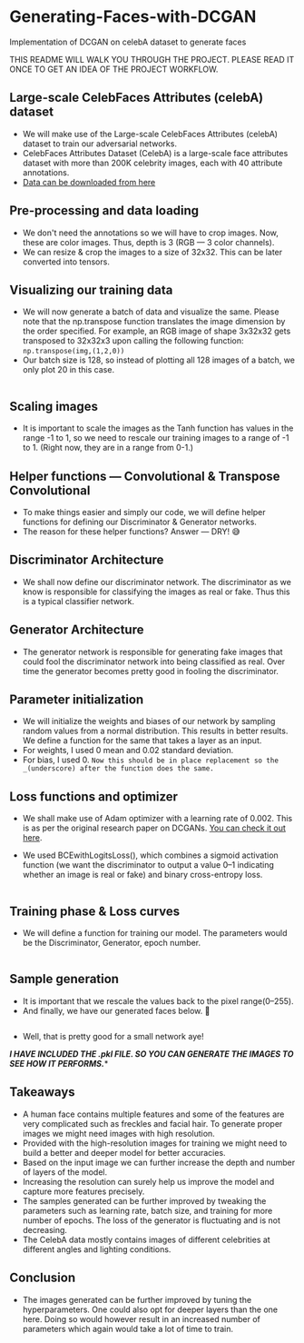# Generating-Faces-with-DCGAN
Implementation of DCGAN on celebA dataset to generate faces

THIS README WILL WALK YOU THROUGH THE PROJECT. PLEASE READ IT ONCE TO GET AN IDEA OF THE PROJECT WORKFLOW.

## Large-scale CelebFaces Attributes (celebA) dataset
* We will make use of the Large-scale CelebFaces Attributes (celebA) dataset to train our adversarial networks.
* CelebFaces Attributes Dataset (CelebA) is a large-scale face attributes dataset with more than 200K celebrity images, each with 40 attribute annotations.
* [Data can be downloaded from here](http://mmlab.ie.cuhk.edu.hk/projects/CelebA.html)

## Pre-processing and data loading
* We don't need the annotations so we will have to crop images. Now, these are color images. Thus, depth is 3 (RGB — 3 color channels).
* We can resize & crop the images to a size of 32x32. This can be later converted into tensors.

## Visualizing our training data
* We will now generate a batch of data and visualize the same. Please note that the np.transpose function translates the image dimension by the order specified. For example, an RGB image of shape 3x32x32 gets transposed to 32x32x3 upon calling the following function:
```np.transpose(img,(1,2,0))```
* Our batch size is 128, so instead of plotting all 128 images of a batch, we only plot 20 in this case.

<p align='center'>
  <img src="">
</p>

## Scaling images
* It is important to scale the images as the Tanh function has values in the range -1 to 1, so we need to rescale our training images to a range of -1 to 1. (Right now, they are in a range from 0-1.)

## Helper functions — Convolutional & Transpose Convolutional
* To make things easier and simply our code, we will define helper functions for defining our Discriminator & Generator networks.
* The reason for these helper functions? Answer — DRY! 😅

## Discriminator Architecture
* We shall now define our discriminator network. The discriminator as we know is responsible for classifying the images as real or fake. Thus this is a typical classifier network.

## Generator Architecture
* The generator network is responsible for generating fake images that could fool the discriminator network into being classified as real. Over time the generator becomes pretty good in fooling the discriminator.

## Parameter initialization
* We will initialize the weights and biases of our network by sampling random values from a normal distribution. This results in better results. We define a function for the same that takes a layer as an input.
* For weights, I used 0 mean and 0.02 standard deviation.
* For bias, I used 0.
```Now this should be in place replacement so the _(underscore) after the function does the same.```

## Loss functions and optimizer
* We shall make use of Adam optimizer with a learning rate of 0.002. This is as per the original research paper on DCGANs. [You can check it out here](https://arxiv.org/abs/1511.06434).

* We used BCEwithLogitsLoss(), which combines a sigmoid activation function (we want the discriminator to output a value 0–1 indicating whether an image is real or fake) and binary cross-entropy loss.

<p align='center'>
  <img src="">
</p>

## Training phase & Loss curves
* We will define a function for training our model. The parameters would be the Discriminator, Generator, epoch number.

<p align='center'>
  <img src="">
</p>

## Sample generation
* It is important that we rescale the values back to the pixel range(0–255).
* And finally, we have our generated faces below. 👀

<p align='center'>
  <img src="">
</p>

* Well, that is pretty good for a small network aye!

***I HAVE INCLUDED THE .pkl FILE. SO YOU CAN GENERATE THE IMAGES TO SEE HOW IT PERFORMS.****

## Takeaways
* A human face contains multiple features and some of the features are very complicated such as freckles and facial hair. To generate proper images we might need images with high resolution.
* Provided with the high-resolution images for training we might need to build a better and deeper model for better accuracies.
* Based on the input image we can further increase the depth and number of layers of the model.
* Increasing the resolution can surely help us improve the model and capture more features precisely.
* The samples generated can be further improved by tweaking the parameters such as learning rate, batch size, and training for more number of epochs. The loss of the generator is fluctuating and is not decreasing.
* The CelebA data mostly contains images of different celebrities at different angles and lighting conditions.

## Conclusion
* The images generated can be further improved by tuning the hyperparameters. One could also opt for deeper layers than the one here. Doing so would however result in an increased number of parameters which again would take a lot of time to train. 
